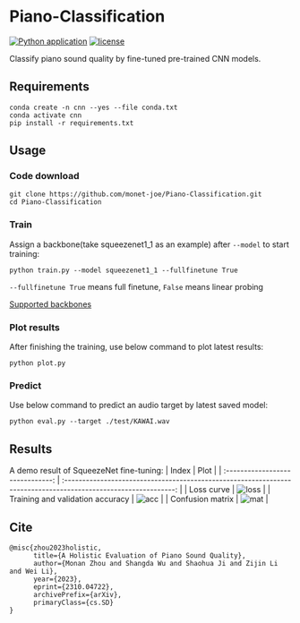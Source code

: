 # Piano-Classification
[![Python application](https://github.com/monet-joe/Piano-Classification/actions/workflows/python-app.yml/badge.svg?branch=main)](https://github.com/monet-joe/Piano-Classification/actions/workflows/python-app.yml)
[![license](https://img.shields.io/github/license/monet-joe/Piano-Classification.svg)](https://github.com/monet-joe/Piano-Classification/blob/master/LICENSE)

Classify piano sound quality by fine-tuned pre-trained CNN models.

## Requirements
```
conda create -n cnn --yes --file conda.txt
conda activate cnn
pip install -r requirements.txt
```

## Usage
### Code download
```
git clone https://github.com/monet-joe/Piano-Classification.git
cd Piano-Classification
```

### Train
Assign a backbone(take squeezenet1_1 as an example) after `--model` to start training:
```
python train.py --model squeezenet1_1 --fullfinetune True
```
`--fullfinetune True` means full finetune, `False` means linear probing

<a href="https://huggingface.co/datasets/monet-joe/cv_backbones" target="_blank">Supported backbones</a>

### Plot results
After finishing the training, use below command to plot latest results:
```
python plot.py
```

### Predict
Use below command to predict an audio target by latest saved model:
```
python eval.py --target ./test/KAWAI.wav
```

## Results
A demo result of SqueezeNet fine-tuning:
|              Index               |                                                      Plot                                                       |
| :------------------------------: | :-------------------------------------------------------------------------------------------------------------: |
|            Loss curve            | ![loss](https://github.com/monet-joe/Piano-Classification/assets/20459298/ebe0a604-3eca-49f2-88a5-fd8b0062a135) |
| Training and validation accuracy | ![acc](https://github.com/monet-joe/Piano-Classification/assets/20459298/cb0b5d3f-ac57-4189-99d3-c5b2fbd608ac)  |
|         Confusion matrix         | ![mat](https://github.com/monet-joe/Piano-Classification/assets/20459298/f3ffb499-ff81-4161-b139-ef348a1896ee)  |

## Cite
```
@misc{zhou2023holistic,
      title={A Holistic Evaluation of Piano Sound Quality}, 
      author={Monan Zhou and Shangda Wu and Shaohua Ji and Zijin Li and Wei Li},
      year={2023},
      eprint={2310.04722},
      archivePrefix={arXiv},
      primaryClass={cs.SD}
}
```
